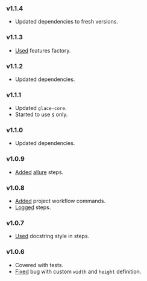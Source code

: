 ### v1.1.4

- Updated dependencies to fresh versions.

### v1.1.3

- [Used](https://github.com/glacejs/glace-xvfb/commit/727c578f0d5b206bd35d5af95483c55d6811aa5e) features factory.

### v1.1.2

- Updated dependencies.

### v1.1.1

- Updated `glace-core`.
- Started to use `$` only.

### v1.1.0

- Updated dependencies.

### v1.0.9

- [Added](https://github.com/glacejs/glace-xvfb/commit/cef0194647febe93e9aca18573ffa9efa12ec4ec) [allure](https://docs.qameta.io/allure/) steps.

### v1.0.8

- [Added](https://github.com/glacejs/glace-xvfb/commit/a1502ef06099e5110d7fe26a7f50a6b87703ddf7) project workflow commands.
- [Logged](https://github.com/glacejs/glace-xvfb/commit/24b0dfefbe1c88a78625b8fead60eb1671836fae) steps.

### v1.0.7

- [Used](https://github.com/glacejs/glace-xvfb/commit/091fe5b88be56676e371ae509caa5a80f7823cda) docstring style in steps.

### v1.0.6

- Covered with tests.
- [Fixed](https://github.com/glacejs/glace-xvfb/commit/fbf82f1cc24d37c9463d5dd9145590b10b6bedf2#diff-92372a1748a595f373594a03d596d5b6L42) bug with custom `width` and `height` definition.
